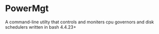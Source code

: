 # PowerMgt
A command-line utilty that controls and moniters cpu governors and disk schedulers written in bash 4.4.23+
